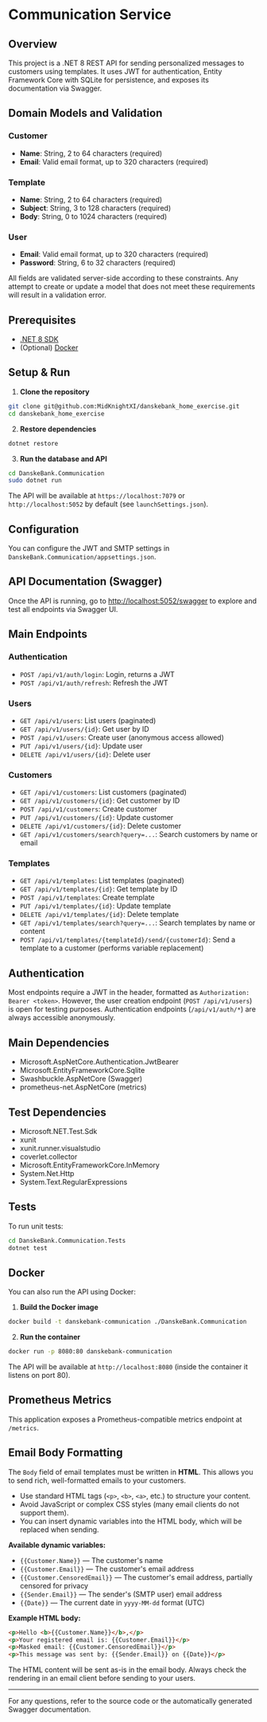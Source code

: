 # Communication Service

## Overview

This project is a .NET 8 REST API for sending personalized messages to customers using templates. It uses JWT for authentication, Entity Framework Core with SQLite for persistence, and exposes its documentation via Swagger.

## Domain Models and Validation

### Customer
- **Name**: String, 2 to 64 characters (required)
- **Email**: Valid email format, up to 320 characters (required)

### Template
- **Name**: String, 2 to 64 characters (required)
- **Subject**: String, 3 to 128 characters (required)
- **Body**: String, 0 to 1024 characters (required)

### User
- **Email**: Valid email format, up to 320 characters (required)
- **Password**: String, 6 to 32 characters (required)

All fields are validated server-side according to these constraints. Any attempt to create or update a model that does not meet these requirements will result in a validation error.

## Prerequisites

- [.NET 8 SDK](https://dotnet.microsoft.com/en-us/download/dotnet/8.0)
- (Optional) [Docker](https://www.docker.com/)

## Setup & Run

1. **Clone the repository**

```bash
git clone git@github.com:MidKnightXI/danskebank_home_exercise.git
cd danskebank_home_exercise
```

2. **Restore dependencies**

```bash
dotnet restore
```

3. **Run the database and API**

```bash
cd DanskeBank.Communication
sudo dotnet run
```

The API will be available at `https://localhost:7079` or `http://localhost:5052` by default (see `launchSettings.json`).

## Configuration

You can configure the JWT and SMTP settings in `DanskeBank.Communication/appsettings.json`.

## API Documentation (Swagger)

Once the API is running, go to [http://localhost:5052/swagger](http://localhost:5052/swagger) to explore and test all endpoints via Swagger UI.

## Main Endpoints

### Authentication
- `POST /api/v1/auth/login`: Login, returns a JWT
- `POST /api/v1/auth/refresh`: Refresh the JWT

### Users
- `GET /api/v1/users`: List users (paginated)
- `GET /api/v1/users/{id}`: Get user by ID
- `POST /api/v1/users`: Create user (anonymous access allowed)
- `PUT /api/v1/users/{id}`: Update user
- `DELETE /api/v1/users/{id}`: Delete user

### Customers
- `GET /api/v1/customers`: List customers (paginated)
- `GET /api/v1/customers/{id}`: Get customer by ID
- `POST /api/v1/customers`: Create customer
- `PUT /api/v1/customers/{id}`: Update customer
- `DELETE /api/v1/customers/{id}`: Delete customer
- `GET /api/v1/customers/search?query=...`: Search customers by name or email

### Templates
- `GET /api/v1/templates`: List templates (paginated)
- `GET /api/v1/templates/{id}`: Get template by ID
- `POST /api/v1/templates`: Create template
- `PUT /api/v1/templates/{id}`: Update template
- `DELETE /api/v1/templates/{id}`: Delete template
- `GET /api/v1/templates/search?query=...`: Search templates by name or content
- `POST /api/v1/templates/{templateId}/send/{customerId}`: Send a template to a customer (performs variable replacement)

## Authentication

Most endpoints require a JWT in the header, formatted as `Authorization: Bearer <token>`. However, the user creation endpoint (`POST /api/v1/users`) is open for testing purposes. Authentication endpoints (`/api/v1/auth/*`) are always accessible anonymously.

## Main Dependencies
- Microsoft.AspNetCore.Authentication.JwtBearer
- Microsoft.EntityFrameworkCore.Sqlite
- Swashbuckle.AspNetCore (Swagger)
- prometheus-net.AspNetCore (metrics)

## Test Dependencies
- Microsoft.NET.Test.Sdk
- xunit
- xunit.runner.visualstudio
- coverlet.collector
- Microsoft.EntityFrameworkCore.InMemory
- System.Net.Http
- System.Text.RegularExpressions

## Tests

To run unit tests:

```bash
cd DanskeBank.Communication.Tests
dotnet test
```

## Docker

You can also run the API using Docker:

1. **Build the Docker image**

```bash
docker build -t danskebank-communication ./DanskeBank.Communication
```

2. **Run the container**

```bash
docker run -p 8080:80 danskebank-communication
```

The API will be available at `http://localhost:8080` (inside the container it listens on port 80).

## Prometheus Metrics

This application exposes a Prometheus-compatible metrics endpoint at `/metrics`.

## Email Body Formatting

The `Body` field of email templates must be written in **HTML**. This allows you to send rich, well-formatted emails to your customers.

- Use standard HTML tags (`<p>`, `<b>`, `<a>`, etc.) to structure your content.
- Avoid JavaScript or complex CSS styles (many email clients do not support them).
- You can insert dynamic variables into the HTML body, which will be replaced when sending.

**Available dynamic variables:**
- `{{Customer.Name}}` — The customer's name
- `{{Customer.Email}}` — The customer's email address
- `{{Customer.CensoredEmail}}` — The customer's email address, partially censored for privacy
- `{{Sender.Email}}` — The sender's (SMTP user) email address
- `{{Date}}` — The current date in `yyyy-MM-dd` format (UTC)

**Example HTML body:**

```html
<p>Hello <b>{{Customer.Name}}</b>,</p>
<p>Your registered email is: {{Customer.Email}}</p>
<p>Masked email: {{Customer.CensoredEmail}}</p>
<p>This message was sent by: {{Sender.Email}} on {{Date}}</p>
```

The HTML content will be sent as-is in the email body. Always check the rendering in an email client before sending to your users.

---

For any questions, refer to the source code or the automatically generated Swagger documentation.